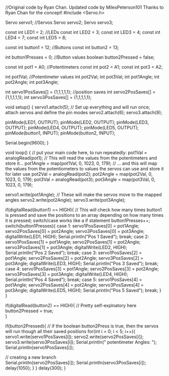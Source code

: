 //Original code by Ryan Chan. Updated code by MilesPeterson101 Thanks  to Ryan Chan for the concept!
#include <Servo.h>

Servo servo1; //Servos
Servo  servo2;
Servo servo3;

const int LED1 = 2; //LEDs
const int LED2 = 3;
const  int LED3 = 4;
const int LED4 = 7;
const int LED5 = 8;

const int button1  = 12; //Buttons
const int button2 = 13;

int button1Presses = 0; //Button  values
boolean button2Pressed = false;

const int pot1 = A0; //Potentimeters
const  int pot2 = A1; 
const int pot3 = A2;

int pot1Val; //Potentimeter values
int pot2Val;
int pot3Val;
int pot1Angle;
int pot2Angle;
int pot3Angle;

int  servo1PosSaves[] = {1,1,1,1,1}; //position saves
int servo2PosSaves[] = {1,1,1,1,1};
int  servo3PosSaves[] = {1,1,1,1,1};

void setup() {
  servo1.attach(5); //  Set up everything and will run once; attach servos and define the pin modes
  servo2.attach(6);
  servo3.attach(9);
  
  pinMode(LED1, OUTPUT);
  pinMode(LED2, OUTPUT);
  pinMode(LED3, OUTPUT);
  pinMode(LED4, OUTPUT);
  pinMode(LED5, OUTPUT);
  pinMode(button1, INPUT);
  pinMode(button2, INPUT);

 Serial.begin(9600);
}

void loop() {
  // put your main code here,  to run repeatedly: 
  pot1Val = analogRead(pot1); // This will read the values  from the potentimeters and store it...
  pot1Angle = map(pot1Val, 0, 1023, 0,  179); // ... and this will map the values from the potentiometers to values the  servos can use and store it for later use
  pot2Val = analogRead(pot2); 
  pot2Angle = map(pot2Val, 0, 1023, 0, 179);
  pot3Val = analogRead(pot3);
  pot3Angle = map(pot3Val, 0, 1023, 0, 179);
  
  servo1.write(pot1Angle);  // These will make the servos move to the mapped angles
  servo2.write(pot2Angle);  servo3.write(pot3Angle);
  
  if(digitalRead(button1) == HIGH){ // This  will check how many times button1 is pressed and save the positions to an array  depending on how many times it is pressed; switch/case works like a if statement
    button1Presses++;
    switch(button1Presses){
      case 1:
        servo1PosSaves[0]  = pot1Angle;
        servo2PosSaves[0] = pot2Angle;
        servo3PosSaves[0]  = pot3Angle;
        digitalWrite(LED1, HIGH);
        Serial.println("Pos  1 Saved");
        break;
      case 2:
         servo1PosSaves[1] = pot1Angle;
         servo2PosSaves[1] = pot2Angle;
         servo3PosSaves[1] = pot3Angle;
         digitalWrite(LED2, HIGH);
         Serial.println("Pos 2 Saved");
         break;
      case 3:
         servo1PosSaves[2] = pot1Angle;
         servo2PosSaves[2] = pot2Angle;
         servo3PosSaves[2] = pot3Angle;
         digitalWrite(LED3, HIGH);
         Serial.println("Pos 3 Saved");
         break;
       case 4:
         servo1PosSaves[3] = pot1Angle;
         servo2PosSaves[3] = pot2Angle;
         servo3PosSaves[3] = pot3Angle;
         digitalWrite(LED4, HIGH);
         Serial.println("Pos 4 Saved");
         break;
       case 5:
         servo1PosSaves[4] = pot1Angle;
         servo2PosSaves[4] = pot2Angle;
         servo3PosSaves[4] = pot3Angle;
         digitalWrite(LED5, HIGH);
         Serial.println("Pos 5 Saved");
         break;
    }
  }

  if(digitalRead(button2) == HIGH){ // Pretty  self-explnatory here
    button2Pressed = true;   
  }
  
  if(button2Pressed){  // if the boolean button2Press is true, then the servos will run though all their  saved positions
    for(int i = 0; i < 5; i++){
        servo1.write(servo1PosSaves[i]);
        servo2.write(servo2PosSaves[i]);
        servo3.write(servo3PosSaves[i]);
        Serial.println(" potentimeter Angles: ");
        Serial.println(servo1PosSaves[i]);


// creating a new branch        
        Serial.println(servo2PosSaves[i]);
        Serial.println(servo3PosSaves[i]);
        delay(1050);
      }
  }
  delay(300);
}
